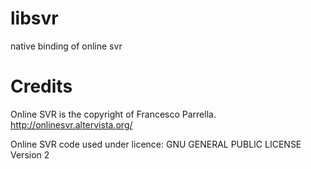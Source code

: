 # libsvr
native binding of online svr

# Credits

Online SVR is the copyright of Francesco Parrella. http://onlinesvr.altervista.org/

Online SVR code used under licence: GNU GENERAL PUBLIC LICENSE Version 2
